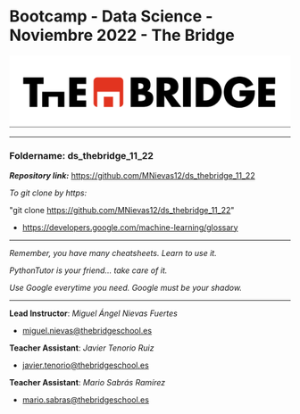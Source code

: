 # Bootcamp - Data Science - Noviembre 2022 - The Bridge


![The Bridge](./1-Ramp_Up/Presentaciones/img/TheBridge_logo.png)

----------

### **Foldername**: ds_thebridge_11_22

***Repository link:*** https://github.com/MNievas12/ds_thebridge_11_22

*To git clone by https:*

"git clone https://github.com/MNievas12/ds_thebridge_11_22"

- https://developers.google.com/machine-learning/glossary


---------

*Remember, you have many cheatsheets. Learn to use it.*

*PythonTutor is your friend... take care of it.*

*Use Google everytime you need. Google must be your shadow.*

---------

**Lead Instructor**: *Miguel Ángel Nievas Fuertes*

- miguel.nievas@thebridgeschool.es

**Teacher Assistant**: *Javier Tenorio Ruiz*

- javier.tenorio@thebridgeschool.es

**Teacher Assistant**: *Mario Sabrás Ramírez*

- mario.sabras@thebridgeschool.es